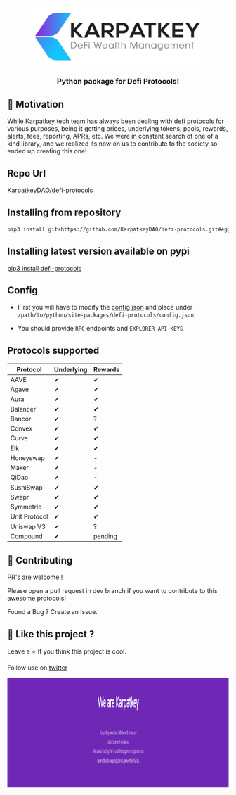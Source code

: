 
<!-- logo -->
<p align="center">
  <img width='400' src="img/logo.jpg">
</p>

<!-- tag line -->
<h3 align='center'> Python package for Defi Protocols! </h3>

## 🌻 Motivation

While Karpatkey tech team has always been dealing with defi protocols for various purposes, being it getting prices, underlying tokens, pools, rewards, alerts, fees, reporting, APRs, etc. We were in constant search of one of a kind library, and we realized its now on us to contribute to the society so ended up creating this one!


## Repo Url

[KarpatkeyDAO/defi-protocols](https://github.com/KarpatkeyDAO/defi-protocols)


## Installing from repository

```bash
pip3 install git+https://github.com/KarpatkeyDAO/defi-protocols.git#egg=defi_protocols
```

## Installing latest version available on pypi

[pip3 install defi-protocols](https://pypi.org/project/defi-protocols/0.0.1/)


## Config 

- First you will have to modify the [config.json](defi_protocols/config.json) and place under `/path/to/python/site-packages/defi-protocols/config.json`

- You should provide `RPC` endpoints and `EXPLORER API KEYS`


## Protocols supported


| Protocol      | Underlying | Rewards |
|---------------|------------|---------|
| AAVE          | ✔          | ✔       |
| Agave         | ✔          | ✔       |
| Aura          | ✔          | ✔       |
| Balancer      | ✔          | ✔       |
| Bancor        | ✔          | ?       |
| Convex        | ✔          | ✔       |
| Curve         | ✔          | ✔       |
| Elk           | ✔          | ✔       |
| Honeyswap     | ✔          | -       |
| Maker         | ✔          | -       |
| QiDao         | ✔          | -       |
| SushiSwap     | ✔          | ✔       |
| Swapr         | ✔          | ✔       |
| Symmetric     | ✔          | ✔       |
| Unit Protocol | ✔          | ✔       |
| Uniswap V3    | ✔          | ?       |
| Compound      | ✔          | pending |


## 💙 Contributing

PR's are welcome !

Please open a pull request in dev branch if you want to contribute to this awesome protocols!

Found a Bug ? Create an Issue.


## 💖 Like this project ?

Leave a ⭐ If you think this project is cool.

Follow use on [twitter](https://twitter.com/karpatkey)


<p>
  <img width='1500' height='250' src="img/baner2.png">
</p>
